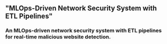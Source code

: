 ## "MLOps-Driven Network Security System with ETL Pipelines"
### An MLOps-driven network security system with ETL pipelines for real-time malicious website detection.
